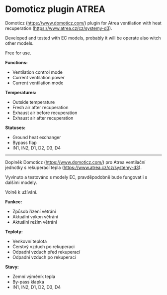 # Domoticz plugin ATREA

Domoticz (https://www.domoticz.com/) plugin for Atrea ventilation with heat recuperation (https://www.atrea.cz/cz/systemy-d3).

Developed and tested with EC models, probably it will be operate also witch other models.

Free for use.

**Functions:**
 - Ventilation control mode
 - Current ventilation power
 - Current ventilation mode
 
**Temperatures:**
 - Outside temperature
 - Fresh air after recuperation
 - Exhaust air before recuperation
 - Exhaust air after recuperation
 
 **Statuses:**
 - Ground heat exchanger
 - Bypass flap
 - IN1, IN2, D1, D2, D3, D4

---

Doplněk Domoticz (https://www.domoticz.com/) pro Atrea ventilační jednotky s rekuperací tepla (https://www.atrea.cz/cz/systemy-d3).

Vyvinuto a testováno s modely EC, pravděpodobně bude fungovat i s dalšími modely.

Volně k užívání.

**Funkce:**
 - Způsob řízení větrání
 - Aktuální výkon větrání
 - Aktuální režim větrání

**Teploty:**
 - Venkovní teplota
 - Čerstvý vzduch po rekuperaci
 - Odpadní vzduch před rekuperací
 - Odpadní vzduch po rekuperaci

**Stavy:**
 - Zemní výměník tepla
 - By-pass klapka
 - IN1, IN2, D1, D2, D3, D4
